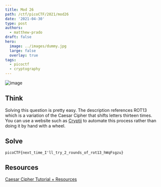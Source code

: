 ```yaml
---
title: Mod 26
path: /ctf/picoCTF/2021/mod26
date: '2021-04-30'
type: post
authors:
  - matthew-prado
draft: false
hero:
  image: ../images/dummy.jpg
  large: false
  overlay: true
tags:
  - picoctf
  - cryptography
---
```


![image](https://user-images.githubusercontent.com/71365470/111420885-416a1b80-86a9-11eb-95ce-90e5aeccf665.png)

## Think


Solving this question is pretty easy. The description references ROT13 which is a variation of the Caesar Cipher that shifts letters thirteen times. You can use a website such as [Cryptii](https://cryptii.com/) to automate this process rather than doing it by hand with a wheel.


## Solve

```picoCTF{next_time_I'll_try_2_rounds_of_rot13_hWqFsgzu}```

## Resources
[Caesar Cipher Tutorial + Resources](https://github.com/3-Ways-to-Heck/resources/tree/master/topics/cryptography/caesar-cipher)